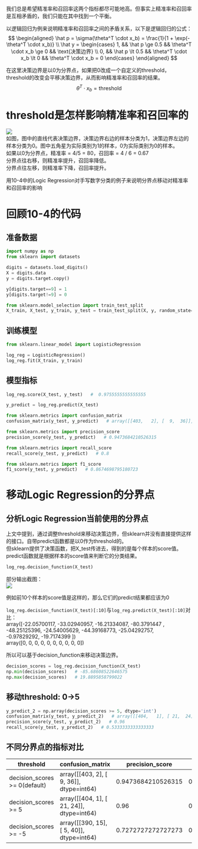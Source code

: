 我们总是希望精准率和召回率这两个指标都尽可能地高。但事实上精准率和召回率是互相矛盾的，我们只能在其中找到一个平衡。  

以逻辑回归为例来说明精准率和召回率之间的矛盾关系，以下是逻辑回归的公式：  
$$
\begin{aligned}
\hat p = \sigma(\theta^T \cdot x_b) = \frac{1}{1 + \exp(-\theta^T \cdot x_b)}  \\
\hat y = 
\begin{cases}
1, && \hat p \ge 0.5   &&   \theta^T \cdot x_b \ge 0   &&  \text{决策边界}   \\
0, && \hat p \lt 0.5   &&   \theta^T \cdot x_b \lt 0   &&  \theta^T \cdot x_b = 0
\end{cases}
\end{aligned}
$$

在这里决策边界是以0为分界点，如果把0改成一个自定义的threshold，threshold的改变会平移决策边界，从而影响精准率和召回率的结果。  
$$
\theta^T \cdot x_b = \text{threshold}
$$    

# threshold是怎样影响精准率和召回率的

![](http://windmissing.github.io/images/2019/194.jpg)  
如图，图中的直线代表决策边界，决策边界右边的样本分类为1，决策边界左边的样本分类为0。图中五角星为实际类别为1的样本，0为实际类别为0的样本。  
如果以0为分界点，精准率 = 4/5 = 80，召回率 = 4 / 6 = 0.67    
分界点往右移，则精准率提升，召回率降低。  
分界点往左移，则精准率下降，召回率提升。   

用10-4中的Logic Regression对手写数字分类的例子来说明分界点移动对精准率和召回率的影响

# 回顾10-4的代码

## 准备数据

```python
import numpy as np
from sklearn import datasets

digits = datasets.load_digits()
X = digits.data
y = digits.target.copy()

y[digits.target==9] = 1
y[digits.target!=9] = 0

from sklearn.model_selection import train_test_split
X_train, X_test, y_train, y_test = train_test_split(X, y, random_state=666)
```

## 训练模型

```python
from sklearn.linear_model import LogisticRegression

log_reg = LogisticRegression()
log_reg.fit(X_train, y_train)
```

## 模型指标

```python
log_reg.score(X_test, y_test)   #  0.9755555555555555

y_predict = log_reg.predict(X_test)

from sklearn.metrics import confusion_matrix
confusion_matrix(y_test, y_predict)   # array([[403,   2], [  9,  36]], dtype=int64)

from sklearn.metrics import precision_score
precision_score(y_test, y_predict)   # 0.9473684210526315

from sklearn.metrics import recall_score
recall_score(y_test, y_predict)   # 0.8

from sklearn.metrics import f1_score
f1_score(y_test, y_predict)   # 0.8674698795180723
```

# 移动Logic Regression的分界点

## 分析Logic Regression当前使用的分界点

上文中提到，通过调整threshold来移动决策边界，但sklearn并没有直接提供这样的接口。自带predict函数都是以0作为threshold的。  
但sklearn提供了决策函数，把X_test传进去，得到的是每个样本的score值。  
predict函数就是根据样本的score值来判断它的分类结果。  

```python
log_reg.decision_function(X_test)
```

部分输出截图：  
![](http://windmissing.github.io/images/2019/195.png)  

例如前10个样本的score值是这样的，那么它们的predict结果都应该为0  

`log_reg.decision_function(X_test)[:10]`与`log_reg.predict(X_test)[:10]`对比：  
array([-22.05700117, -33.02940957, -16.21334087, -80.3791447 ,  
       -48.25125396, -24.54005629, -44.39168773, -25.04292757,  
        -0.97829292, -19.7174399 ])  
array([0, 0, 0, 0, 0, 0, 0, 0, 0, 0])  

所以可以基于decision_function来移动决策边界。

```python
decision_scores = log_reg.decision_function(X_test)
np.min(decision_scores)   # -85.68608522646575
np.max(decision_scores)   # 19.8895858799022
```

## 移动threshold: 0->5

```python
y_predict_2 = np.array(decision_scores >= 5, dtype='int')
confusion_matrix(y_test, y_predict_2)   # array([[404,   1], [ 21,  24]], dtype=int64)
precision_score(y_test, y_predict_2)   # 0.96
recall_score(y_test, y_predict_2)   # 0.5333333333333333
```

## 不同分界点的指标对比

threshold  | confusion_matrix  | precision_score  | recall_score
--|---|---|--
decision_scores >= 0(default)  | array([[403,   2], [  9,  36]], dtype=int64)  | 0.9473684210526315  | 0.8
decision_scores >= 5  | array([[404,   1], [ 21,  24]], dtype=int64)  | 0.96  | 0.5333333333333333
decision_scores >= -5  | array([[390,  15], [  5,  40]], dtype=int64)  | 0.7272727272727273  | 0.8888888888888888
 